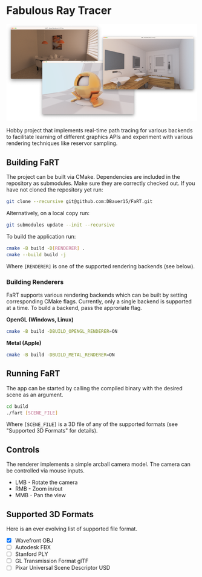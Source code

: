 # Fabulous Ray Tracer
![Preview Image](./img/preview.png)

Hobby project that implements real-time path tracing for various backends to facilitate learning of different graphics APIs and experiment with various rendering techniques like reservor sampling.

## Building FaRT
The project can be built via CMake. Dependencies are included in the repository as submodules. Make sure they are correctly checked out.
If you have not cloned the repository yet run:

```bash
git clone --recursive git@github.com:DBauer15/FaRT.git
```

Alternatively, on a local copy run:

```bash
git submodules update --init --recursive
```

To build the application run:

```bash
cmake -B build -D[RENDERER] .
cmake --build build -j
```

Where ``[RENDERER]`` is one of the supported rendering backends (see below).

### Building Renderers
FaRT supports various rendering backends which can be built by setting corresponding CMake flags.
Currently, only a single backend is supported at a time. To build a backend, pass the approriate flag.

**OpenGL (Windows, Linux)**

```bash
cmake -B build -DBUILD_OPENGL_RENDERER=ON
```

**Metal (Apple)**

```bash
cmake -B build -DBUILD_METAL_RENDERER=ON 
```

## Running FaRT
The app can be started by calling the compiled binary with the desired scene as an argument.

```bash
cd build 
./fart [SCENE_FILE]
```

Where `[SCENE_FILE]` is a 3D file of any of the supported formats (see "Supported 3D Formats" for details).

## Controls
The renderer implements a simple arcball camera model. The camera can be controlled via mouse inputs.

* LMB - Rotate the camera
* RMB - Zoom in/out 
* MMB - Pan the view

## Supported 3D Formats
Here is an ever evolving list of supported file format.

- [X] Wavefront OBJ
- [ ] Autodesk FBX
- [ ] Stanford PLY
- [ ] GL Transmission Format glTF
- [ ] Pixar Universal Scene Descriptor USD
